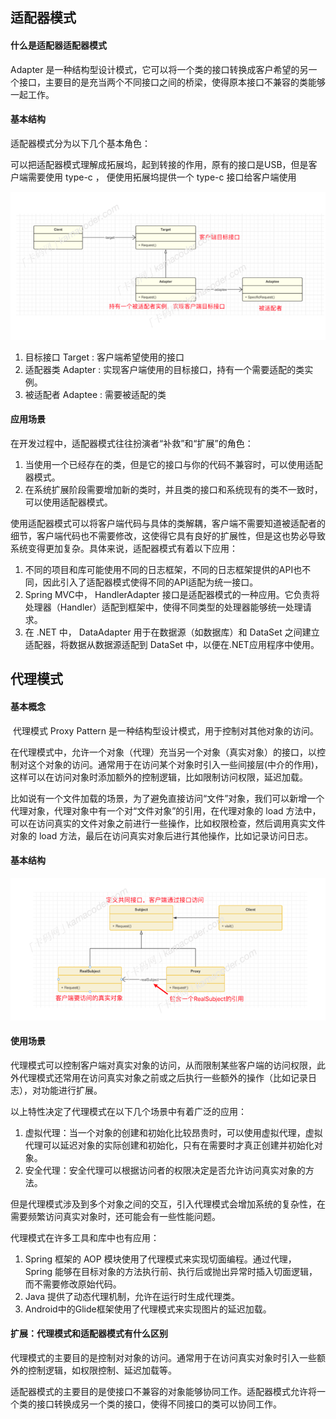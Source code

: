 ## 适配器模式

#### 什么是适配器适配器模式 

Adapter 是⼀种结构型设计模式，它可以将⼀个类的接⼝转换成客户希望的另⼀个接⼝，主要⽬的是充当两个不同接⼝之间的桥梁，使得原本接⼝不兼容的类能够⼀起⼯作。

#### 基本结构

适配器模式分为以下⼏个基本⻆⾊：

​		可以把适配器模式理解成拓展坞，起到转接的作⽤，原有的接⼝是USB，但是客户端需要使⽤ type-c ， 便使⽤拓展坞提供⼀个 type-c 接⼝给客户端使⽤  

![适配器模式](img/适配器模式.png)

1. ⽬标接⼝ Target : 客户端希望使⽤的接⼝
2. 适配器类 Adapter : 实现客户端使⽤的⽬标接⼝，持有⼀个需要适配的类实例。
3. 被适配者 Adaptee : 需要被适配的类

#### 应⽤场景

在开发过程中，适配器模式往往扮演者“补救”和“扩展”的⻆⾊：

1. 当使⽤⼀个已经存在的类，但是它的接⼝与你的代码不兼容时，可以使⽤适配器模式。
2. 在系统扩展阶段需要增加新的类时，并且类的接⼝和系统现有的类不⼀致时，可以使⽤适配器模式。

​		使⽤适配器模式可以将客户端代码与具体的类解耦，客户端不需要知道被适配者的细节，客户端代码也不需要修改，这使得它具有良好的扩展性，但是这也势必导致系统变得更加复杂。具体来说，适配器模式有着以下应⽤：

1. 不同的项⽬和库可能使⽤不同的⽇志框架，不同的⽇志框架提供的API也不同，因此引⼊了适配器模式使得不同的API适配为统⼀接⼝。
2. Spring MVC中， HandlerAdapter 接⼝是适配器模式的⼀种应⽤。它负责将处理器（Handler）适配到框架中，使得不同类型的处理器能够统⼀处理请求。
3. 在 .NET 中， DataAdapter ⽤于在数据源（如数据库）和 DataSet 之间建⽴适配器，将数据从数据源适配到 DataSet 中，以便在.NET应⽤程序中使⽤。



## 代理模式  

#### 基本概念

​		代理模式 Proxy Pattern 是⼀种结构型设计模式，⽤于控制对其他对象的访问。

​		在代理模式中，允许⼀个对象（代理）充当另⼀个对象（真实对象）的接⼝，以控制对这个对象的访问。通常⽤于在访问某个对象时引⼊⼀些间接层(中介的作⽤)，这样可以在访问对象时添加额外的控制逻辑，⽐如限制访问权限，延迟加载。

​		⽐如说有⼀个⽂件加载的场景，为了避免直接访问“⽂件”对象，我们可以新增⼀个代理对象，代理对象中有⼀个对“⽂件对象”的引⽤，在代理对象的 load ⽅法中，可以在访问真实的⽂件对象之前进⾏⼀些操作，⽐如权限检查，然后调⽤真实⽂件对象的 load ⽅法，最后在访问真实对象后进⾏其他操作，⽐如记录访问⽇志。

#### 基本结构  

![代理模式](img/代理模式.png)

#### 使⽤场景

​		代理模式可以控制客户端对真实对象的访问，从⽽限制某些客户端的访问权限，此外代理模式还常⽤在访问真实对象之前或之后执⾏⼀些额外的操作（⽐如记录⽇志），对功能进⾏扩展。

以上特性决定了代理模式在以下⼏个场景中有着⼴泛的应⽤：

1. 虚拟代理：当⼀个对象的创建和初始化⽐较昂贵时，可以使⽤虚拟代理，虚拟代理可以延迟对象的实际创建和初始化，只有在需要时才真正创建并初始化对象。
2. 安全代理：安全代理可以根据访问者的权限决定是否允许访问真实对象的⽅法。

但是代理模式涉及到多个对象之间的交互，引⼊代理模式会增加系统的复杂性，在需要频繁访问真实对象时，还可能会有⼀些性能问题。

代理模式在许多⼯具和库中也有应⽤：

1. Spring 框架的 AOP 模块使⽤了代理模式来实现切⾯编程。通过代理， Spring 能够在⽬标对象的⽅法执⾏前、执⾏后或抛出异常时插⼊切⾯逻辑，⽽不需要修改原始代码。
2. Java 提供了动态代理机制，允许在运⾏时⽣成代理类。
3. Android中的Glide框架使⽤了代理模式来实现图⽚的延迟加载。

#### 扩展：代理模式和适配器模式有什么区别

代理模式的主要⽬的是控制对对象的访问。通常⽤于在访问真实对象时引⼊⼀些额外的控制逻辑，如权限控制、延迟加载等。

适配器模式的主要⽬的是使接⼝不兼容的对象能够协同⼯作。适配器模式允许将⼀个类的接⼝转换成另⼀个类的接⼝，使得不同接⼝的类可以协同⼯作。